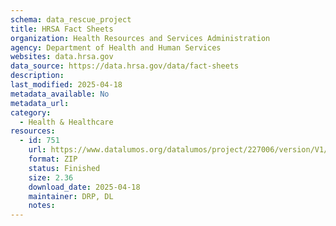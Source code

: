 ```yaml
---
schema: data_rescue_project 
title: HRSA Fact Sheets
organization: Health Resources and Services Administration
agency: Department of Health and Human Services
websites: data.hrsa.gov
data_source: https://data.hrsa.gov/data/fact-sheets
description: 
last_modified: 2025-04-18
metadata_available: No
metadata_url: 
category:
  - Health & Healthcare 
resources:
  - id: 751
    url: https://www.datalumos.org/datalumos/project/227006/version/V1/view
    format: ZIP
    status: Finished
    size: 2.36
    download_date: 2025-04-18
    maintainer: DRP, DL
    notes: 
---
```

